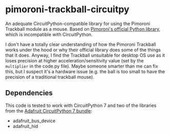 # pimoroni-trackball-circuitpy
An adequate CircuitPython-compatible library for using the Pimoroni Trackball module as a mouse. Based on [Pimoroni's official Python library](https://github.com/pimoroni/trackball-python), which is incompatible with CircuitPython.

I don't have a totally clear understanding of how the Pimoroni Trackball works under the hood or why their official library does some of the things that it does. Anyway, I find the Trackball unsuitable for desktop OS use as it loses precision at higher acceleration/sensitivity value (set by the `multiplier` in the code.py file). Maybe someone smarter than me can fix this, but I suspect it's a hardware issue (e.g. the ball is too small to have the precision of a traditional trackball mouse).

## Dependencies
This code is tested to work with CircuitPython 7 and two of the libraries from the [Adafruit CircuitPython 7 bundle](https://circuitpython.org/libraries):

- adafruit_bus_device
- adafruit_hid

